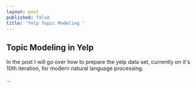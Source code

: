 ```yaml
---
layout: post
published: false
title: 'Yelp Topic Modeling '
---
```

## Topic Modeling in Yelp

In the post I will go over how to prepare the yelp data set, currently on it's 10th iteration, for modern natural language processing.

...




